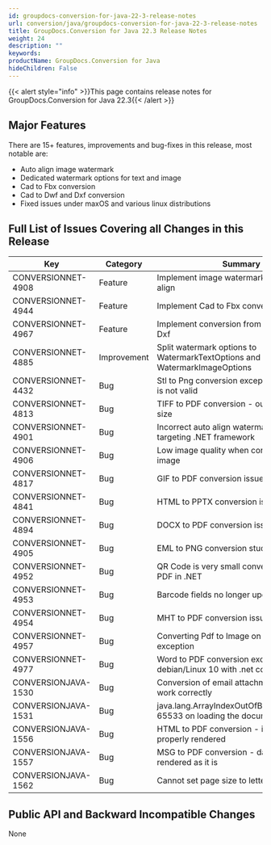 ```yaml
---
id: groupdocs-conversion-for-java-22-3-release-notes
url: conversion/java/groupdocs-conversion-for-java-22-3-release-notes
title: GroupDocs.Conversion for Java 22.3 Release Notes
weight: 24
description: ""
keywords:
productName: GroupDocs.Conversion for Java
hideChildren: False
---
```

{{< alert style="info" >}}This page contains release notes for GroupDocs.Conversion for Java 22.3{{< /alert >}}

## Major Features

There are 15+ features, improvements and bug-fixes in this release, most notable are:

*   Auto align image watermark
*   Dedicated watermark options for text and image
*   Cad to Fbx conversion
*   Cad to Dwf and Dxf conversion
*   Fixed issues under maxOS and various linux distributions

## Full List of Issues Covering all Changes in this Release

| Key                 | Category | Summary |
|---------------------| --- | --- |
| CONVERSIONNET-4908  | Feature | Implement image watermark image auto align |
| CONVERSIONNET-4944  | Feature | Implement Cad to Fbx conversion |
| CONVERSIONNET-4967  | Feature | Implement conversion from Cad to Dwf and Dxf |
| CONVERSIONNET-4885  | Improvement | Split watermark options to WatermarkTextOptions and WatermarkImageOptions |
| CONVERSIONNET-4432  | Bug | Stl to Png conversion exception: Parameter is not valid |
| CONVERSIONNET-4813  | Bug | TIFF to PDF conversion - output larger in size |
| CONVERSIONNET-4901  | Bug | Incorrect auto align watermark when targeting .NET framework |
| CONVERSIONNET-4906  | Bug | Low image quality when converting SVG to image |
| CONVERSIONNET-4817  | Bug | GIF to PDF conversion issue |
| CONVERSIONNET-4841  | Bug | HTML to PPTX conversion issue |
| CONVERSIONNET-4894  | Bug | DOCX to PDF conversion issue on Ubuntu |
| CONVERSIONNET-4905  | Bug | EML to PNG conversion stuck |
| CONVERSIONNET-4952  | Bug | QR Code is very small converting DOCX to PDF in .NET |
| CONVERSIONNET-4953  | Bug | Barcode fields no longer updated |
| CONVERSIONNET-4954  | Bug | MHT to PDF conversion issue |
| CONVERSIONNET-4957  | Bug | Converting Pdf to Image on macOS throws exception |
| CONVERSIONNET-4977  | Bug | Word to PDF conversion exception on debian/Linux 10 with .net core 5 |
| CONVERSIONJAVA-1530 | Bug | Conversion of email attachments does not work correctly |
| CONVERSIONJAVA-1531 | Bug | java.lang.ArrayIndexOutOfBoundsException: 65533 on loading the document |
| CONVERSIONJAVA-1556 | Bug | HTML to PDF conversion - images are not properly rendered |
| CONVERSIONJAVA-1557 | Bug | MSG to PDF conversion - date/time is not rendered as it is |
| CONVERSIONJAVA-1562 | Bug | Cannot set page size to letter or legal |

## Public API and Backward Incompatible Changes

None